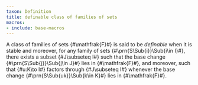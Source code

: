 ```yaml
---
taxon: Definition
title: definable class of families of sets
macros:
- include: base-macros
---
```


A class of families of sets {#\mathfrak{F}#} is said to be *definable* when it is stable and moreover, for any family of sets {#\prn{S\Sub{i}}\Sub{i\in I}#}, there exists a subset {#J\subseteq I#} such that the base change {#\prn{S\Sub{j}}\Sub{j\in J}#} lies in {#\mathfrak{F}#}, and moreover, such that {#u:K\to I#} factors through {#J\subseteq I#} whenever the base change {#\prn{S\Sub{uk}}\Sub{k\in K}#} lies in {#\mathfrak{F}#}.
